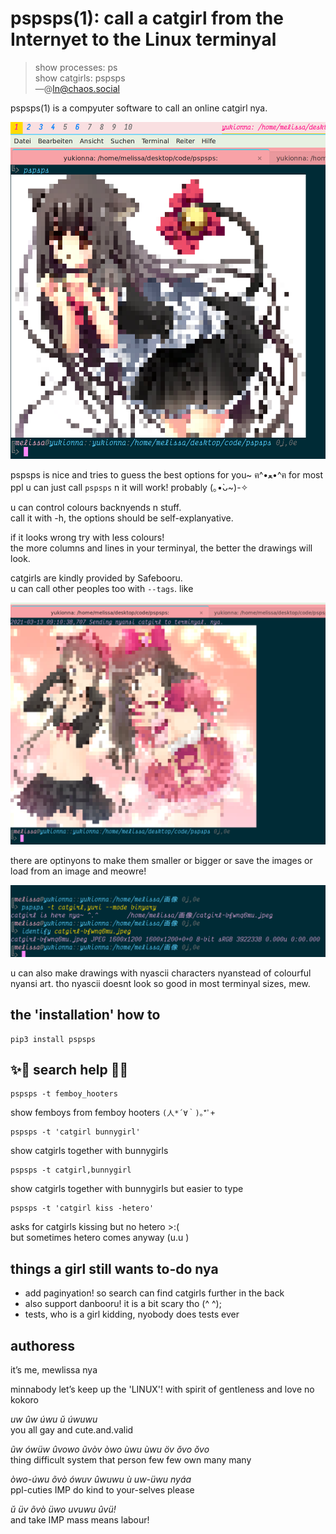 pspsps(1): call a catgirl from the Internyet to the Linux terminyal
===================================================================

> show processes: ps    
> show catgirls: pspsps    
—@ln@chaos.social

pspsps(1) is a compyuter software to call an online catgirl nya.

![A screenshot of pspsps(1) invoking catgirls nya.](screenshot1.png)

pspsps is nice and tries to guess the best options for you~ ฅ^•ﻌ•^ฅ
for most ppl u can just call `pspsps` n it will work! probably (｡•̀ᴗ~)-✧

u can control colours backnyends n stuff.    
call it with -h, the options should be self-explanyative.

if it looks wrong try with less colours!    
the more columns and lines in your terminyal, the better the drawings
will look.

catgirls are kindly provided by Safebooru.    
u can call other peoples too with `--tags`. like

![pspsps(1) now is calling catboys, nyaaan💕](screenshot2.png)

there are optinyons to make them smaller or bigger or save the images
or load from an image and meowre!    

![pspsps(1) is saving a drawing of catgirls in love](screenshot3.png)

u can also make drawings with nyascii characters nyanstead of colourful nyansi
art.  tho nyascii doesnt look so good in most terminyal sizes, mew.

## the 'installation' how to

    pip3 install pspsps

## ✨🍭 search help 🍬💖

    pspsps -t femboy_hooters
show femboys from femboy hooters `(人*´∀｀)｡*ﾟ+`

    pspsps -t 'catgirl bunnygirl'
show catgirls together with bunnygirls

    pspsps -t catgirl,bunnygirl
show catgirls together with bunnygirls but easier to type

    pspsps -t 'catgirl kiss -hetero'
asks for catgirls kissing but no hetero >:(    
but sometimes hetero comes anyway (u.u )

## things a girl still wants to-do nya

 - add paginyation! so search can find catgirls further in the back
 - also support danbooru! it is a bit scary tho (^ ^);
 - tests, who is a girl kidding, nyobody does tests ever

## authoress

it’s me, mewlissa nya

minnabody let’s keep up the 'LINUX'! with spirit of gentleness and love no kokoro

*uw ûw úwu ŭ úwuwu*    
you all gay and cute.and.valid

*ũw ówüw ûvowo ũvòv òwo ùwu ùwu öv ŏvo ŏvo*    
thing difficult system that person few few own many many

*òwo-úwu õvò ówuv ûwuwu ù uw-üwu nyáa*    
ppl-cuties IMP do kind to your-selves please

*ŭ üv õvò üwo uvuwu ûvü!*    
and take IMP mass means labour!
